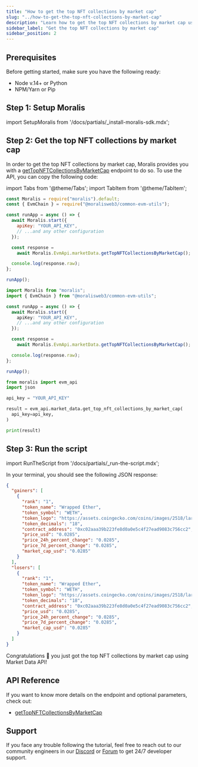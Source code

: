 ```yaml
---
title: "How to get the top NFT collections by market cap"
slug: "../how-to-get-the-top-nft-collections-by-market-cap"
description: "Learn how to get the top NFT collections by market cap using Market Data API."
sidebar_label: "Get the top NFT collections by market cap"
sidebar_position: 2
---
```


## Prerequisites

Before getting started, make sure you have the following ready:

- Node v.14+ or Python
- NPM/Yarn or Pip

## Step 1: Setup Moralis

import SetupMoralis from '/docs/partials/\_install-moralis-sdk.mdx';

<SetupMoralis node="moralis @moralisweb3/common-evm-utils" python="moralis" />

## Step 2: Get the top NFT collections by market cap

In order to get the top NFT collections by market cap, Moralis provides you with a [getTopNFTCollectionsByMarketCap](/market-insights-api/reference/get-top-nft-collections-by-market-cap) endpoint to do so. To use the API, you can copy the following code:

import Tabs from '@theme/Tabs';
import TabItem from '@theme/TabItem';

<Tabs groupId="programming-language">
  <TabItem value="javascript" label="index.js (JavaScript)" default>

```javascript index.js
const Moralis = require("moralis").default;
const { EvmChain } = require("@moralisweb3/common-evm-utils");

const runApp = async () => {
  await Moralis.start({
    apiKey: "YOUR_API_KEY",
    // ...and any other configuration
  });

  const response =
    await Moralis.EvmApi.marketData.getTopNFTCollectionsByMarketCap();

  console.log(response.raw);
};

runApp();
```

</TabItem>
<TabItem value="typescript" label="index.ts (TypeScript)">

```typescript index.ts
import Moralis from "moralis";
import { EvmChain } from "@moralisweb3/common-evm-utils";

const runApp = async () => {
  await Moralis.start({
    apiKey: "YOUR_API_KEY",
    // ...and any other configuration
  });

  const response =
    await Moralis.EvmApi.marketData.getTopNFTCollectionsByMarketCap();

  console.log(response.raw);
};

runApp();
```

</TabItem>
<TabItem value="python" label="index.py (Python)">

```python index.py
from moralis import evm_api
import json

api_key = "YOUR_API_KEY"

result = evm_api.market_data.get_top_nft_collections_by_market_cap(
  api_key=api_key,
)

print(result)
```

</TabItem>
</Tabs>

## Step 3: Run the script

import RunTheScript from '/docs/partials/\_run-the-script.mdx';

<RunTheScript />

In your terminal, you should see the following JSON response:

```json
{
  "gainers": [
    {
      "rank": "1",
      "token_name": "Wrapped Ether",
      "token_symbol": "WETH",
      "token_logo": "https://assets.coingecko.com/coins/images/2518/large/weth.png?1595348880",
      "token_decimals": "18",
      "contract_address": "0xc02aaa39b223fe8d0a0e5c4f27ead9083c756cc2",
      "price_usd": "0.0285",
      "price_24h_percent_change": "0.0285",
      "price_7d_percent_change": "0.0285",
      "market_cap_usd": "0.0285"
    }
  ],
  "losers": [
    {
      "rank": "1",
      "token_name": "Wrapped Ether",
      "token_symbol": "WETH",
      "token_logo": "https://assets.coingecko.com/coins/images/2518/large/weth.png?1595348880",
      "token_decimals": "18",
      "contract_address": "0xc02aaa39b223fe8d0a0e5c4f27ead9083c756cc2",
      "price_usd": "0.0285",
      "price_24h_percent_change": "0.0285",
      "price_7d_percent_change": "0.0285",
      "market_cap_usd": "0.0285"
    }
  ]
}
```

Congratulations 🥳 you just got the top NFT collections by market cap using Market Data API!

## API Reference

If you want to know more details on the endpoint and optional parameters, check out:

- [getTopNFTCollectionsByMarketCap](/market-insights-api/reference/get-top-nft-collections-by-market-cap)

## Support

If you face any trouble following the tutorial, feel free to reach out to our community engineers in our [Discord](https://moralis.io/discord) or [Forum](https://forum.moralis.io) to get 24/7 developer support.
